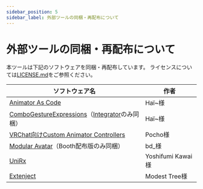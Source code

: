 ```yaml
---
sidebar_position: 5
sidebar_label: 外部ツールの同梱・再配布について
---
```


# 外部ツールの同梱・再配布について

本ツールは下記のソフトウェアを同梱・再配布しています。
ライセンスについては[LICENSE.md](https://github.com/suzuryg/face-emo/blob/main/LICENSE.md)をご参照ください。

|<center>ソフトウェア名</center>|<center>作者</center>|
|:-|:-|
|[Animator As Code](https://github.com/hai-vr/av3-animator-as-code)|Haï~様|
|[ComboGestureExpressions](https://hai-vr.github.io/combo-gesture-expressions-av3/)（[Integrator](https://hai-vr.github.io/combo-gesture-expressions-av3/integrator.html)のみ同梱）|Haï~様|
|[VRChat向けCustom Animator Controllers](https://pocho.booth.pm/items/4424448)|Pocho様|
|[Modular Avatar](https://modular-avatar.nadena.dev/)（Booth配布版のみ同梱）|bd_様|
|[UniRx](https://github.com/neuecc/UniRx)|Yoshifumi Kawai様||
|[Extenject](https://github.com/Mathijs-Bakker/Extenject)|Modest Tree様||
